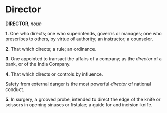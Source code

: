 # Director

**DIRECTOR**, _noun_

**1.** One who directs; one who superintends, governs or manages; one who prescribes to others, by virtue of authority; an instructor; a counselor.

**2.** That which directs; a rule; an ordinance.

**3.** One appointed to transact the affairs of a company; as the _director_ of a bank, or of the India Company.

**4.** That which directs or controls by influence.

Safety from external danger is the most powerful _director_ of national conduct.

**5.** In surgery, a grooved probe, intended to direct the edge of the knife or scissors in opening sinuses or fistulae; a guide for and incision-knife.
